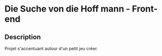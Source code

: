 # Die Suche von die Hoff mann - Front-end

## Description

Projet s'accentuant autour d'un petit jeu créer.
